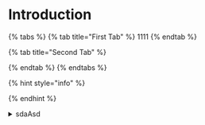 # Introduction

{% tabs %}
{% tab title="First Tab" %}
1111
{% endtab %}

{% tab title="Second Tab" %}

{% endtab %}
{% endtabs %}

{% hint style="info" %}

{% endhint %}

<details>

<summary>sdaAsd</summary>

dsafasdfsadf

</details>

